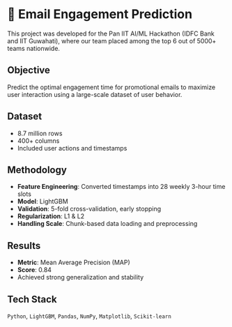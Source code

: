 # 📧 Email Engagement Prediction

This project was developed for the Pan IIT AI/ML Hackathon (IDFC Bank and IIT Guwahati), where our team placed among the top 6 out of 5000+ teams nationwide.

## Objective
Predict the optimal engagement time for promotional emails to maximize user interaction using a large-scale dataset of user behavior.

## Dataset
- 8.7 million rows
- 400+ columns
- Included user actions and timestamps

## Methodology
- **Feature Engineering**: Converted timestamps into 28 weekly 3-hour time slots
- **Model**: LightGBM
- **Validation**: 5-fold cross-validation, early stopping
- **Regularization**: L1 & L2
- **Handling Scale**: Chunk-based data loading and preprocessing

## Results
- **Metric**: Mean Average Precision (MAP)
- **Score**: 0.84
- Achieved strong generalization and stability

## Tech Stack
`Python`, `LightGBM`, `Pandas`, `NumPy`, `Matplotlib`, `Scikit-learn`

